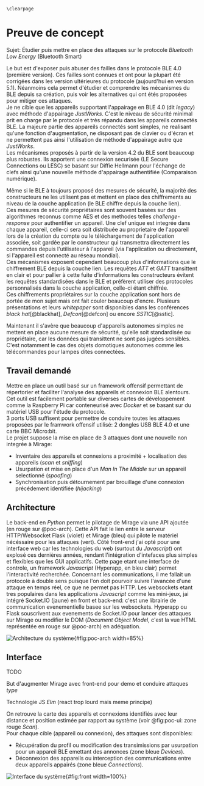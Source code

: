 ```{=latex}
\clearpage
```

# Preuve de concept

Sujet: Étudier puis mettre en place des attaques sur le protocole *Bluetooth Low Energy* (Bluetooth Smart)

Le but est d'exposer puis abuser des failles dans le protocole BLE 4.0 (première version). Ces failles sont connues et ont pour la plupart été corrigées dans les version ultérieures du protocole (aujourd'hui en version 5.1). Néanmoins cela permet d'étudier et comprendre les mécanismes du BLE depuis sa création, puis voir les alternatives qui ont étés proposées pour mitiger ces attaques.  
Je ne cible que les appareils supportant l'appairage en BLE 4.0 (dit *legacy*) avec méthode d'appairage *JustWorks*. C'est le niveau de sécurité minimal prit en charge par le protocole et très répandu dans les appareils connectés BLE. La majeure partie des appareils connectés sont simples, ne realisant qu'une fonction d'augmentation, ne disposant pas de clavier ou d'écran et ne permettent pas ainsi l'utilisation de méthode d'appairage autre que *JustWorks*.  
Les mécanismes proposés à partir de la version 4.2 du BLE sont beaucoup plus robustes. Ils apportent une connexion securisée (LE Secure Connections ou LESC) se basant sur Diffie Hellmann pour l'échange de clefs ainsi qu'une nouvelle méthode d'appairage authentifiée (Comparaison numérique).

Même si le BLE à toujours proposé des mesures de sécurité, la majorité des constructeurs ne les utilisent pas et mettent en place des chiffrements au niveau de la couche application (le BLE chiffre depuis la couche lien).  
Ces mesures de sécurité propriétaires sont souvent basées sur des algorithmes reconnus comme AES et des methodes telles *challenge-response* pour authentifier un appareil. Une clef unique est integrée dans chaque appareil, celle-ci sera soit distribuée au proprietaire de l'appareil lors de la création du compte ou le téléchargement de l'application associée, soit gardée par le constructeur qui transmettra directement les commandes depuis l'utilisateur à l'appareil (via l'application ou directement, si l'appareil est connecté au réseau mondial).  
Ces mécanismes exposent cependant beaucoup plus d'informations que le chiffrement BLE depuis la couche lien. Les requêtes *ATT* et *GATT* transittent en clair et pour pallier à cette fuite d'informations les constructeurs évitent les requêtes standardisées dans le BLE et préfèrent utiliser des protocoles personnalisés dans la couche application, celle-ci étant chiffrée.  
Ces chiffrements propriétaires sur la couche application sont hors de portée de mon sujet mais ont fait couler beaucoup d'encre. Plusieurs présentations et leurs *whitepaper* sont disponibles dans les conférences *black hat*[@blackhat], *Defcon*[@defcon] ou encore *SSTIC*[@sstic].

Maintenant il s'avère que beaucoup d'appareils autonomes simples ne mettent en place aucune mesure de sécurité, qu'elle soit standardisée ou propriétaire, car les données qui transittent ne sont pas jugées sensibles. C'est notamment le cas des objets domotiques autonomes comme les télécommandes pour lampes dites connectées.

## Travail demandé

Mettre en place un outil basé sur un framework offensif permettant de répertorier et faciliter l'analyse des appareils et connexion BLE alentours. Cet outil est facilement portable sur diverses cartes de développement comme la Raspberry Pi car conteneurisé avec *Docker* et se basant sur du matériel USB pour l'étude du protocole.  
3 ports USB suffisent pour permettre de conduire toutes les attaques proposées par le framwork offensif utilisé: 2 dongles USB BLE 4.0 et une carte BBC Micro:bit.  
Le projet suppose la mise en place de 3 attaques dont une nouvelle non integrée à Mirage:
- Inventaire des appareils et connexions a proximité + localisation des appareils (*scan* et *sniffing*)
- Usurpation et mise en place d'un *Man In The Middle* sur un appareil selectionné (*spoofing*)
- Synchronisation puis détournement par brouillage d'une connexion précédement identifiée (*hijacking*)

## Architecture

Le back-end en *Python* permet le pilotage de Mirage via une API ajoutée (en rouge sur @poc-arch). Cette API fait le lien entre le serveur HTTP/Websocket Flask (violet) et Mirage (bleu) qui pilote le matériel nécéssaire pour les attaques (vert). Côté front-end j'ai opté pour une interface web car les technologies du web (surtout du *Javascript*) ont explosé ces dernières années, rendant l'intégration d'intefaces plus simples et flexibles que les GUI applicatifs. Cette page etant une interface de controle, un framework *Javascript* (Hyperapp, en bleu clair) permet l'interactivité recherchée. Concernant les communications, il me fallait un protocole à double sens puisque l'on doit pourvoir suivre l'avancée d'une attaque en temps réel, ce que ne permet pas HTTP. Les websockets etant tres populaires dans les applications *Javascript* comme les mini-jeux, jai intégré Socket.IO (jaune) en front et back-end: c'est une librairie de communication evenementielle basee sur les websockets. Hyperapp ou Flask souscrivent aux evenements de Socket.IO pour lancer des attaques sur Mirage ou modifier le DOM (*Document Object Model*, c'est la vue HTML représentée en rouge sur @poc-arch) en adéquation.

![Architecture du système](img/poc-arch.png){#fig:poc-arch width=85%}

## Interface

TODO

But d'augmenter Mirage avec front-end pour demo et conduire attaques *type*

Technologie JS *Elm* (react trop lourd mais meme principe)

On retrouve la carte des appareils et connexions identifiés avec leur distance et position estimée par rapport au système (voir @fig:poc-ui: zone rouge *Scan*).  
Pour chaque cible (appareil ou connexion), des attaques sont disponibles:
- Récupération du profil ou modification des transimissions par usurpation pour un appareil BLE emettant des annonces (zone bleue *Devices*).
- Déconnexion des appareils ou interception des communications entre deux appareils appairés (zone bleue *Connections*).

![Interface du système](img/front.png){#fig:front width=100%}
